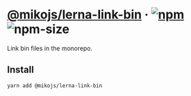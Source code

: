 # [@mikojs/lerna-link-bin][website] · <!-- badges.start -->[![npm][npm-image]][npm-link] ![npm-size][npm-size-image]

[npm-image]: https://img.shields.io/npm/v/@mikojs/lerna-link-bin.svg
[npm-link]: https://www.npmjs.com/package/@mikojs/lerna-link-bin
[npm-size-image]: https://img.shields.io/bundlephobia/minzip/@mikojs/lerna-link-bin.svg

<!-- badges.end -->

[website]: https://mikojs.github.io/core/lerna-link-bin

Link bin files in the monorepo.

## Install

```sh
yarn add @mikojs/lerna-link-bin
```
